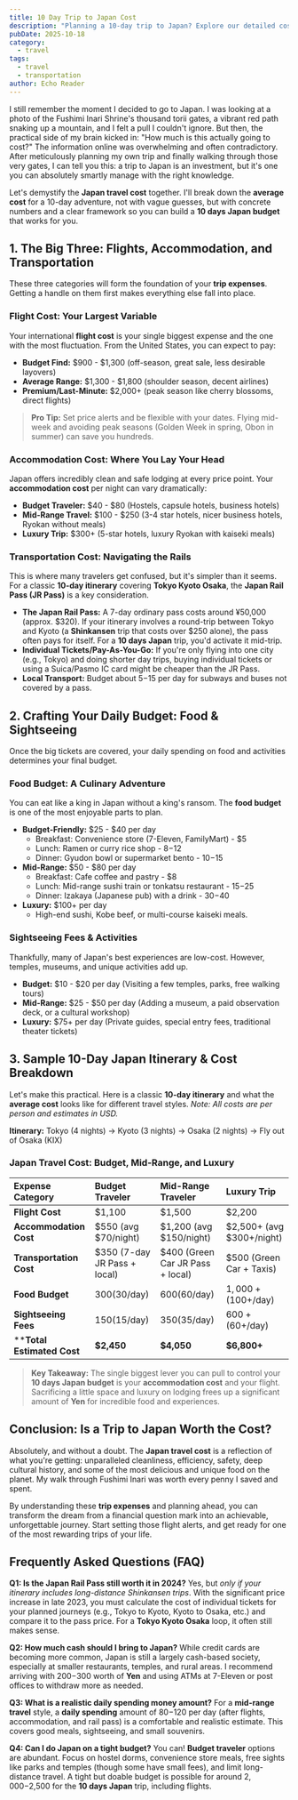 ```yaml
---
title: 10 Day Trip to Japan Cost
description: "Planning a 10-day trip to Japan? Explore our detailed cost guide to budget your journey, covering everything from accommodation to local experiences!"
pubDate: 2025-10-18
category:
  - travel
tags:
  - travel 
  - transportation 
author: Echo Reader
---
```

I still remember the moment I decided to go to Japan. I was looking at a photo of the Fushimi Inari Shrine's thousand torii gates, a vibrant red path snaking up a mountain, and I felt a pull I couldn't ignore. But then, the practical side of my brain kicked in: "How much is this actually going to cost?" The information online was overwhelming and often contradictory. After meticulously planning my own trip and finally walking through those very gates, I can tell you this: a trip to Japan is an investment, but it's one you can absolutely smartly manage with the right knowledge.

Let's demystify the **Japan travel cost** together. I'll break down the **average cost** for a 10-day adventure, not with vague guesses, but with concrete numbers and a clear framework so you can build a **10 days Japan budget** that works for you.

## 1. The Big Three: Flights, Accommodation, and Transportation

These three categories will form the foundation of your **trip expenses**. Getting a handle on them first makes everything else fall into place.

### **Flight Cost: Your Largest Variable**
Your international **flight cost** is your single biggest expense and the one with the most fluctuation. From the United States, you can expect to pay:

*   **Budget Find:** $900 - $1,300 (off-season, great sale, less desirable layovers)
*   **Average Range:** $1,300 - $1,800 (shoulder season, decent airlines)
*   **Premium/Last-Minute:** $2,000+ (peak season like cherry blossoms, direct flights)

> **Pro Tip:** Set price alerts and be flexible with your dates. Flying mid-week and avoiding peak seasons (Golden Week in spring, Obon in summer) can save you hundreds.

### **Accommodation Cost: Where You Lay Your Head**
Japan offers incredibly clean and safe lodging at every price point. Your **accommodation cost** per night can vary dramatically:

*   **Budget Traveler:** $40 - $80 (Hostels, capsule hotels, business hotels)
*   **Mid-Range Travel:** $100 - $250 (3-4 star hotels, nicer business hotels, Ryokan without meals)
*   **Luxury Trip:** $300+ (5-star hotels, luxury Ryokan with kaiseki meals)

### **Transportation Cost: Navigating the Rails**
This is where many travelers get confused, but it's simpler than it seems. For a classic **10-day itinerary** covering **Tokyo Kyoto Osaka**, the **Japan Rail Pass (JR Pass)** is a key consideration.

*   **The Japan Rail Pass:** A 7-day ordinary pass costs around ¥50,000 (approx. $320). If your itinerary involves a round-trip between Tokyo and Kyoto (a **Shinkansen** trip that costs over $250 alone), the pass often pays for itself. For a **10 days Japan** trip, you'd activate it mid-trip.
*   **Individual Tickets/Pay-As-You-Go:** If you're only flying into one city (e.g., Tokyo) and doing shorter day trips, buying individual tickets or using a Suica/Pasmo IC card might be cheaper than the JR Pass.
*   **Local Transport:** Budget about $5-$15 per day for subways and buses not covered by a pass.

## 2. Crafting Your Daily Budget: Food & Sightseeing

Once the big tickets are covered, your daily spending on food and activities determines your final budget.

### **Food Budget: A Culinary Adventure**
You can eat like a king in Japan without a king's ransom. The **food budget** is one of the most enjoyable parts to plan.

*   **Budget-Friendly:** $25 - $40 per day
    *   Breakfast: Convenience store (7-Eleven, FamilyMart) - $5
    *   Lunch: Ramen or curry rice shop - $8-$12
    *   Dinner: Gyudon bowl or supermarket bento - $10-$15
*   **Mid-Range:** $50 - $80 per day
    *   Breakfast: Cafe coffee and pastry - $8
    *   Lunch: Mid-range sushi train or tonkatsu restaurant - $15-$25
    *   Dinner: Izakaya (Japanese pub) with a drink - $30-$40
*   **Luxury:** $100+ per day
    *   High-end sushi, Kobe beef, or multi-course kaiseki meals.

### **Sightseeing Fees & Activities**
Thankfully, many of Japan's best experiences are low-cost. However, temples, museums, and unique activities add up.

*   **Budget:** $10 - $20 per day (Visiting a few temples, parks, free walking tours)
*   **Mid-Range:** $25 - $50 per day (Adding a museum, a paid observation deck, or a cultural workshop)
*   **Luxury:** $75+ per day (Private guides, special entry fees, traditional theater tickets)

## 3. Sample 10-Day Japan Itinerary & Cost Breakdown

Let's make this practical. Here is a classic **10-day itinerary** and what the **average cost** looks like for different travel styles. *Note: All costs are per person and estimates in USD.*

**Itinerary:** Tokyo (4 nights) -> Kyoto (3 nights) -> Osaka (2 nights) -> Fly out of Osaka (KIX)

### **Japan Travel Cost: Budget, Mid-Range, and Luxury**

| Expense Category | Budget Traveler | Mid-Range Traveler | Luxury Trip |
| :--- | :--- | :--- | :--- |
| **Flight Cost** | $1,100 | $1,500 | $2,200 |
| **Accommodation Cost** | $550 (avg $70/night) | $1,200 (avg $150/night) | $2,500+ (avg $300+/night) |
| **Transportation Cost** | $350 (7-day JR Pass + local) | $400 (Green Car JR Pass + local) | $500 (Green Car + Taxis) |
| **Food Budget** | $300 ($30/day) | $600 ($60/day) | $1,000+ ($100+/day) |
| **Sightseeing Fees** | $150 ($15/day) | $350 ($35/day) | $600+ ($60+/day) |
| ****Total Estimated Cost** | **$2,450** | **$4,050** | **$6,800+** |

> **Key Takeaway:** The single biggest lever you can pull to control your **10 days Japan budget** is your **accommodation cost** and your flight. Sacrificing a little space and luxury on lodging frees up a significant amount of **Yen** for incredible food and experiences.

## Conclusion: Is a Trip to Japan Worth the Cost?

Absolutely, and without a doubt. The **Japan travel cost** is a reflection of what you're getting: unparalleled cleanliness, efficiency, safety, deep cultural history, and some of the most delicious and unique food on the planet. My walk through Fushimi Inari was worth every penny I saved and spent.

By understanding these **trip expenses** and planning ahead, you can transform the dream from a financial question mark into an achievable, unforgettable journey. Start setting those flight alerts, and get ready for one of the most rewarding trips of your life.

## Frequently Asked Questions (FAQ)

**Q1: Is the Japan Rail Pass still worth it in 2024?**
Yes, but *only if your itinerary includes long-distance Shinkansen trips*. With the significant price increase in late 2023, you must calculate the cost of individual tickets for your planned journeys (e.g., Tokyo to Kyoto, Kyoto to Osaka, etc.) and compare it to the pass price. For a **Tokyo Kyoto Osaka** loop, it often still makes sense.

**Q2: How much cash should I bring to Japan?**
While credit cards are becoming more common, Japan is still a largely cash-based society, especially at smaller restaurants, temples, and rural areas. I recommend arriving with $200-$300 worth of **Yen** and using ATMs at 7-Eleven or post offices to withdraw more as needed.

**Q3: What is a realistic daily spending money amount?**
For a **mid-range travel** style, a **daily spending** amount of $80-$120 per day (after flights, accommodation, and rail pass) is a comfortable and realistic estimate. This covers good meals, sightseeing, and small souvenirs.

**Q4: Can I do Japan on a tight budget?**
You can! **Budget traveler** options are abundant. Focus on hostel dorms, convenience store meals, free sights like parks and temples (though some have small fees), and limit long-distance travel. A tight but doable budget is possible for around $2,000-$2,500 for the **10 days Japan** trip, including flights.